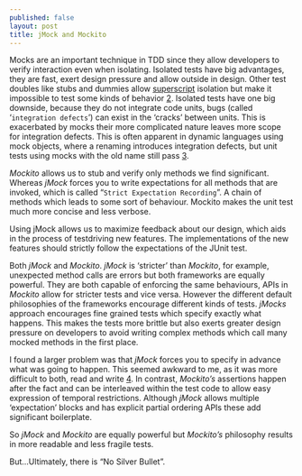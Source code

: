 ```yaml
---
published: false
layout: post
title: jMock and Mockito
---
```




Mocks are an important technique in TDD since they allow developers to verify interaction even when isolating. Isolated tests have big advantages, they are fast, exert design pressure and allow outside in design. Other test doubles like stubs and dummies allow [superscript][1] isolation but make it impossible to test some kinds of behavior [2]. Isolated tests have one big downside, because they do not integrate code units, bugs (called ‘`integration defects`’) can exist in the ‘cracks’ between units. This is exacerbated by mocks their more complicated nature leaves more scope for integration defects. This is often apparent in dynamic languages using mock objects, where a renaming introduces integration defects, but unit tests using mocks with the old name still pass [3]. 

*Mockito* allows us to stub and verify only methods we find significant. Whereas *jMock* forces you to write expectations for all methods that are invoked, which is called “`Strict Expectation Recording`”. A chain of methods which leads to some sort of behaviour. Mockito makes the unit test much more concise and less verbose.

Using jMock allows us to maximize feedback about our design, which aids in the process of testdriving new features. The implementations of the new features should strictly follow the expectations of the JUnit test.

Both *jMock* and *Mockito*. *jMock* is ‘stricter’ than *Mockito*, for example, unexpected method calls are errors but both frameworks are equally powerful. They are both capable of enforcing the same behaviours, APIs in *Mockito* allow for stricter tests and vice versa. However the different default philosophies of the frameworks encourage different kinds of tests. *jMocks* approach encourages fine grained tests which specify exactly what happens. This makes the tests more brittle but also exerts greater design pressure on developers to avoid writing complex methods which call many mocked methods in the first place.

I found a larger problem was that *jMock* forces you to specify in advance what was going to happen. This seemed awkward to me, as it was more difficult to both, read and write [4]. In contrast, *Mockito’s* assertions happen after the fact and can be interleaved within the test code to allow easy expression of temporal restrictions. Although *jMock* allows multiple ‘expectation’ blocks and has explicit partial ordering APIs these add significant boilerplate.

So *jMock* and *Mockito* are equally powerful but *Mockito’s* philosophy results in more readable and less fragile tests.

But...Ultimately, there is “No Silver Bullet”.


  [1]: http://www.destroyallsoftware.com/talks/boundaries
  [2]: http://www.martinfowler.com/bliki/TestDouble.html
  [3]: https://www.github.com/xaviershay/rspecfire
  [4]: http://www.jmock.org/oopsla2004.pdf

